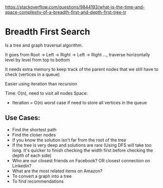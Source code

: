 https://stackoverflow.com/questions/9844193/what-is-the-time-and-space-complexity-of-a-breadth-first-and-depth-first-tree-tr

# Breadth First Search

Is a tree and graph traversal algorithm.

It goes from Root -> Left -> Right -> Left -> Right ..., traverse horizontally level by level from top to bottom

It needs extra memory to keep track of the parent nodes that we still have to check (vertices in a queue)

Easier using iteration than recursion

Time: O(n), need to visit all nodes
Space: 
- Iteration = O(n) worst case if need to store all vertices in the queue

## Use Cases: 
- Find the shortest path
- Find the closer nodes
- If you know the solution isn't far from the root of the tree
- If the tree is very deep and solutions are rare (Using DFS will take too long. It's quicker to finish checking the width first before checking the depth of each side)
- Who are our closest friends on Facebook? OR closest connection on Linkedin?
- What are the most related items on Amazon?
- To convert a graph into a tree
- To find recommendations


